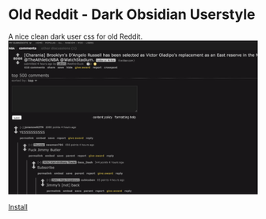 # Old Reddit - Dark Obsidian Userstyle

A nice clean dark user css for old Reddit.
![Old reddit - Dark Obsidian Userstyle](old-reddit-dark-obsidian-userstyle.png)

[Install](https://github.com/y4rr/old-reddit-dark-obsidian-userstyle/raw/master/old-reddit-dark-obsidian-user.css)
